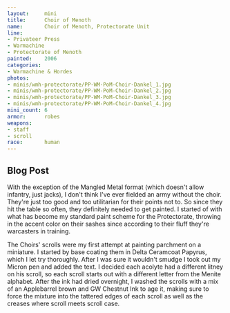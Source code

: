 ```yaml
---
layout:     mini
title:      Choir of Menoth
name:       Choir of Menoth, Protectorate Unit
line:       
- Privateer Press
- Warmachine
- Protectorate of Menoth
painted:    2006
categories:
- Warmachine & Hordes
photos:
- minis/wmh-protectorate/PP-WM-PoM-Choir-Dankel_1.jpg
- minis/wmh-protectorate/PP-WM-PoM-Choir-Dankel_2.jpg
- minis/wmh-protectorate/PP-WM-PoM-Choir-Dankel_3.jpg
- minis/wmh-protectorate/PP-WM-PoM-Choir-Dankel_4.jpg
mini_count: 6
armor:      robes
weapons:    
- staff
- scroll
race:       human
---
```


## Blog Post
With the exception of the Mangled Metal format (which doesn't allow infantry, just jacks), I don't think I've ever fielded an army without the choir. They're just too good and too utilitarian for their points not to. So since they hit the table so often, they definitely needed to get painted. I started of with what has become my standard paint scheme for the Protectorate, throwing in the accent color on their sashes since according to their fluff they're warcasters in training.

The Choirs' scrolls were my first attempt at painting parchment on a miniature.  I started by base coating them in Delta Ceramcoat Papyrus, which I let try thoroughly. After I was sure it wouldn't smudge I took out my Micron pen and added the text. I decided each acolyte had a different litney on his scroll, so each scroll starts out with a different letter from the Menite alphabet. After the ink had dried overnight, I washed the scrolls with a mix of an Applebarrel brown and GW Chestnut Ink to age it, making sure to force the mixture into the tattered edges of each scroll as well as the creases where scroll meets scroll case.